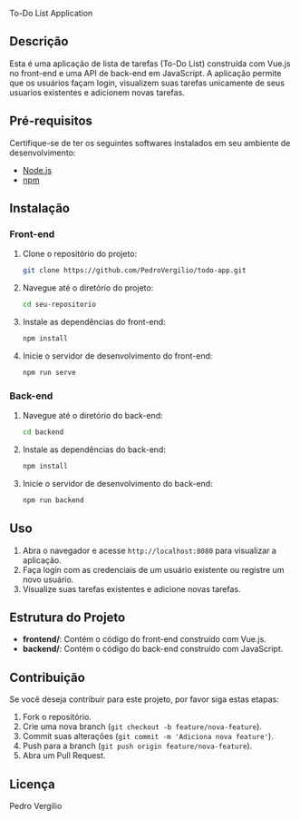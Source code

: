  To-Do List Application

## Descrição

Esta é uma aplicação de lista de tarefas (To-Do List) construída com Vue.js no front-end e uma API de back-end em JavaScript. A aplicação permite que os usuários façam login, visualizem suas tarefas unicamente de seus usuarios existentes e adicionem novas tarefas.

## Pré-requisitos

Certifique-se de ter os seguintes softwares instalados em seu ambiente de desenvolvimento:

- [Node.js](https://nodejs.org/)
- [npm](https://www.npmjs.com/)


## Instalação

### Front-end

1. Clone o repositório do projeto:
    ```bash
    git clone https://github.com/PedroVergilio/todo-app.git
    ```
2. Navegue até o diretório do projeto:
    ```bash
    cd seu-repositorio
    ```
3. Instale as dependências do front-end:
    ```bash
    npm install
    ```
4. Inicie o servidor de desenvolvimento do front-end:
    ```bash
    npm run serve
    ```

### Back-end

1. Navegue até o diretório do back-end:
    ```bash
    cd backend
    ```
2. Instale as dependências do back-end:
    ```bash
    npm install
    ```
3. Inicie o servidor de desenvolvimento do back-end:
    ```bash
    npm run backend
    ```

## Uso

1. Abra o navegador e acesse `http://localhost:8080` para visualizar a aplicação.
2. Faça login com as credenciais de um usuário existente ou registre um novo usuário.
3. Visualize suas tarefas existentes e adicione novas tarefas.

## Estrutura do Projeto

- **frontend/**: Contém o código do front-end construído com Vue.js.
- **backend/**: Contém o código do back-end construído com JavaScript.

## Contribuição

Se você deseja contribuir para este projeto, por favor siga estas etapas:

1. Fork o repositório.
2. Crie uma nova branch (`git checkout -b feature/nova-feature`).
3. Commit suas alterações (`git commit -m 'Adiciona nova feature'`).
4. Push para a branch (`git push origin feature/nova-feature`).
5. Abra um Pull Request.

## Licença
Pedro Vergilio